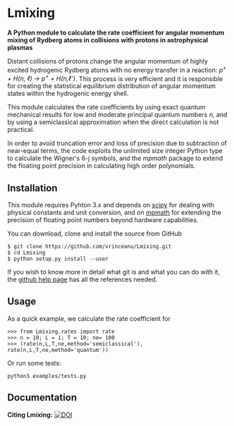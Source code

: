 # Lmixing

__A Python module to calculate the rate coefficient for angular momentum mixing of Rydberg atoms in collisions with protons in astrophysical plasmas__

Distant collisions of protons change the angular momentum of highly excited hydrogenic Rydberg atoms with no energy transfer in a reaction: _p<sup>+</sup> + H(n, &#x2113;) &#x2192; p<sup>+</sup> + H(n,&#x2113;')_. This process is very efficient and it is responsible for creating the statistical equilibrium distribution of angular momentum states within the hydrogenic energy shell.

This module calculates the rate coefficients by using exact quantum mechanical results for low and moderate principal quantum numbers *n*, and by using a semiclassical approximation when the direct calculation is not practical.

In order to avoid truncation error and loss of precision due to subtraction of near-equal terms, the code exploits the unlimited size integer Python type to calculate the Wigner's 6-j symbols, and the *mpmath* package to extend the floating point precision in calculating high order polynomials.


## Installation

This module requires Pyhton 3.x and depends on [scipy](https://www.scipy.org/) for dealing with physical constants and unit conversion, and on [mpmath](http://mpmath.org) for extending the precision of floating point numbers beyond hardware capabilities.

You can download, clone and install the source from GitHub

```
$ git clone https://github.com/vrinceanu/Lmixing.git
$ cd Lmixing
$ python setup.py install --user
```

If you wish to know more in detail what git is and what you can do with it, the [github help page](https://help.github.com/articles/set-up-git) has all the references needed.

## Usage

As a quick example, we calculate the rate coefficient for

```Pyhton
>>> from Lmixing.rates import rate
>>> n = 10; L = 1; T = 10; ne= 100
>>> (rate(n,L,T,ne,method='semiclassical'), rate(n,L,T,ne,method='quantum'))
```
Or run some tests:
```
python3 examples/tests.py
```

## Documentation



**Citing Lmixing:** [![DOI](https://zenodo.org/badge/DOI/10.5281/zenodo.1471776.svg)](https://doi.org/10.5281/zenodo.1471776)
